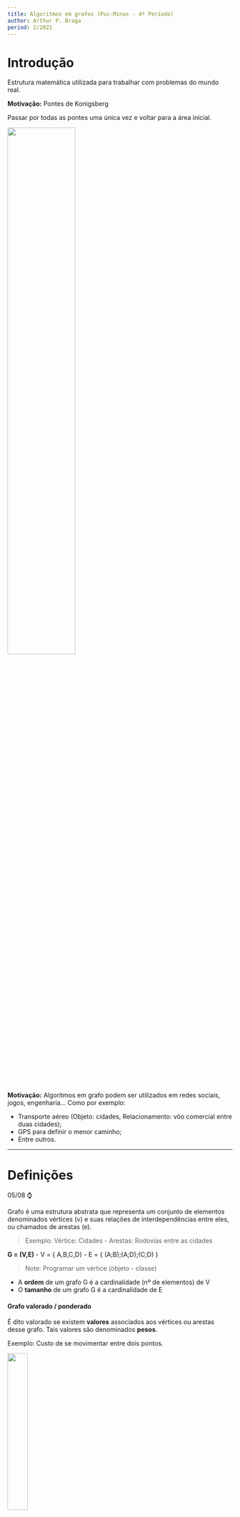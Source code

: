 ```yaml
---
title: Algoritmos em grafos (Puc-Minas - 4º Período)
author: Arthur P. Braga
period: 2/2021
---
```


# Introdução

Estrutura matemática utilizada para trabalhar com problemas do mundo real.

**Motivação:** Pontes de Konigsberg

Passar por todas as pontes uma única vez e voltar para a área inicial.

<img src="https://upload.wikimedia.org/wikipedia/commons/5/5b/Pontes_K%C3%B6nigsberg.JPG" style="width:55%">

**Motivação:** Algoritmos em grafo podem ser utilizados em redes sociais, jogos, engenharia... Como por exemplo:

- Transporte aéreo (Objeto: cidades, Relacionamento: vôo comercial entre duas cidades);
- GPS para definir o menor caminho;
- Entre outros.

---

# Definições

05/08 :watch:

Grafo é uma estrutura abstrata que representa um conjunto de elementos denominados vértices (v) e suas relações de interdependências entre eles, ou chamados de arestas (e).

> Exemplo: Vértice: Cidades - Arestas: Rodovias entre as cidades

**G = (V,E)**   -   V = { A,B,C,D}   -   E = { (A;B);(A;D);(C;D) }

> Note: Programar um vértice (objeto - classe)

- A **ordem** de um grafo G é a cardinalidade (nº de elementos) de V 
- O **tamanho** de um grafo G é a cardinalidade de E

#### Grafo valorado / ponderado

É dito valorado se existem **valores** associados aos vértices ou arestas desse grafo. Tais valores são denominados **pesos**.

Exemplo: Custo de se movimentar entre dois pontos.

<img src="../../imgs/4_Periodo/Algoritmos_Grafos/grafo-valorado.png" style="width:30%">

#### Grafo não direcionado / não orientado

Por padrão, duas arestas são consideradas a mesma. Ou seja, não possui direção obrigatória definida, seu sentido não é importante. 

#### Grafo direcionado / orientado / digrafo

Agora o sentido da aresta importa e é marcado por uma seta. Seu sentido é importante, pois pode ter significados diferentes. 

> Exemplo: Linha de montagem, um processo só pode executar após o término de outra.

Pode ter correspondencia em ambos os sentidos, porém nesse caso teríamos que ter **duas arestas**.

<img src="../../imgs/4_Periodo/Algoritmos_Grafos/grafo-direcionado.png" style="width:40%">

#### Laço (Loop)

Aresta que liga um vértice a si mesmo.

#### Arestas paralelas

Duas ou mais arestas associadas ao mesmo par de vértices.

<img src="../../imgs/4_Periodo/Algoritmos_Grafos/arestas-paralelas.png" style="width:40%">

#### Grafo simples

Não possui nem arestas paralelas nem laços.

<img src="../../imgs/4_Periodo/Algoritmos_Grafos/grafo-simples.png" style="width:30%">

#### Vértices adjacentes (vizinhos)

Dois vértices são ditos adjacentes se existe uma aresta que os liga, logos esses vértices serão vizinhos/adjacentes.

<img src="../../imgs/4_Periodo/Algoritmos_Grafos/vertices_adjacentes.png" style="width:70%">

#### Vértices sucessores e antecessores

Somente em **grafos direcionados**!

<img src="../../imgs/4_Periodo/Algoritmos_Grafos/sucessores_antecessores.png" style="width:70%">

#### Incidência 

Quando um vértice Vi é o vértice final de alguma aresta Ei, Vi e Ei são incidentes.

<img src="../../imgs/4_Periodo/Algoritmos_Grafos/incidencia.png" style="width:30%">

#### Arestas adjacentes

Duas arestas *não paralelas* compartilhando um vértice.

<img src="../../imgs/4_Periodo/Algoritmos_Grafos/arestas_adjacentes.png" style="width:30%">

#### Grau de um vértice (d)

Em um grafo *não direcionado*, o grau de um vértice é igual ao nº de arestas incidentes no vértice.

<img src="../../imgs/4_Periodo/Algoritmos_Grafos/grau_vertice.png" style="width:50%">

- Vértices com grau 0 são chamados **isolados.**
- Grafos que possuem somente vértices isolados são chamados de **grafos nulos.**
- Vértice de grau 1 é chamado de **pendente.**
- Um laço conta como duas arestas!

> *Arestas paralelas contam também!*

#### Teorema 1

A soma dos graus de todos os vértices de um grafo G é duas vezes o nº de arestas de G.

<img src="../../imgs/4_Periodo/Algoritmos_Grafos/Teorema1.png" style="width:40%">

> Ao contar os graus dos vértices, contamos cada extremidade de arestas uma vez. como cada aresta tem duas extremidades, cada aresta foi contada duas vezes.

#### Teorema 2

O nº de vértices de grau ímpar em um grafo é sempre **par**.

<img src="../../imgs/4_Periodo/Algoritmos_Grafos/Teorema2.png" style="width:55%">

#### Passeio em um grafo

Um passeio entre os vértices 1 e 2 é uma sequência alternada de vértices e arestas que começa no vértice 1 e termina no vértice 2 . 

<img src="../../imgs/4_Periodo/Algoritmos_Grafos/passeio.png" style="width:55%">

> Poderíamos pensar que apenas a ordem dos nós é importante, porém podemos ter passeios diferentes com a mesma sequência de vértices.

<img src="../../imgs/4_Periodo/Algoritmos_Grafos/passeio2.png" style="width:65%">

#### Caminho em um grafo

Um caminho é um passeio sem vértice repetido. Exemplo: Caminhos entre os vértices 1 e 4:

<img src="../../imgs/4_Periodo/Algoritmos_Grafos/caminhos.png" style="width:60%">

#### Grafo regular

Todos os vértices tem o mesmo grau.

#### Grafo completo

Para cada par de vértices existe uma aresta entre eles. Consequentemente, quaisquer dois vértices distintos são adjacentes (vizinhos).

> Note: Um grafo completo com n vértices é dito: Kn 

<img src="../../imgs/4_Periodo/Algoritmos_Grafos/grafo_completo.png" style="width:60%">

> Como achar o grau dos vértices -> n-1
>
> Como achar o nº de arestas -> (d * n) / 2

#### Grafo conexo

Existe pelo menos um caminho entre todos os pares de vértices, ou seja, se sai de um vértice, consegue chegar em qualquer outro.

#### Grafo desconexo

Consiste de dois ou mais grafos conexos. Cada um dos *subgrafos* conexos é chamado de *componente.*

<img src="../../imgs/4_Periodo/Algoritmos_Grafos/grafo_desconexo.png" style="width:40%">

---

# Representação e Operações

10/08 :watch:

Como representar um grafo em um algoritmo, em uma estrutura de dados?

Principais estruturas:

- Matriz de adjacência;
- Lista de adjacência;
- Matriz de incidência.

## Matriz de adjacência

<img src="../../imgs/4_Periodo/Algoritmos_Grafos/metriz-adjacencia.png" style="width:60%">

> Se as arestas tiverem pesos (grafo valorado), suas posições na matriz poderiam ter os valores respectivos.

Em um **grafo direcionado** a posição na matriz só recebe valor no vértice "de chegada".

<img src="../../imgs/4_Periodo/Algoritmos_Grafos/matriz_grafo_direcionado.png" style="width:60%">

## Lista de adjacência

Como se fosse uma hash, uma lista de vetores, e cada vetor tem uma lista de adjacências. Ou seja, cada elemento do vetor contém dois campos: a identificação de um vértice e um ponteiro para uma lista encadeada contendo os **vizinhos** do vértice correspondente.

> - Cada vértice é um elemento de uma lista ;
> - Cada vértice contém uma lista de arestas, indicando o outro par que a compõe.

<img src="../../imgs/4_Periodo/Algoritmos_Grafos/lista_Adjacencia.png" style="width:80%">

Grafos não direcionados também podem ser representados por uma lista de adjacência, só criar a sublista com todos os vetores vizinhos de cada vértice.

<img src="../../imgs/4_Periodo/Algoritmos_Grafos/list_adjacencia_2.png" style="width:80%">

## Matriz de incidência

- Índice = +1, se a aresta tem **origem** no vértice i;
- Índice = -1, se i é o vértice **destino** da aresta;
- Índice = 0, se a aresta **não incide** no vértice i.

<img src="../../imgs/4_Periodo/Algoritmos_Grafos/matriz_incidencia.png" style="width:60%">

>  Em um grafo **não direcionado** a gente só marca os vértices de incidência e origem, com 0 ou 1.

## Isomorfismo

Grafos "idênticos" em relação ao nº de arestas, vértices, graus e nº de componentes. Porém só isso não basta, para o grafo ser isomorfo a relação de incidência precisa ser preservada.

<img src="../../imgs/4_Periodo/Algoritmos_Grafos/isomorfismo.png" style="width:80%">

Grafos que possuam todas as características menos a preservação de incidência:

<img src="../../imgs/4_Periodo/Algoritmos_Grafos/grafos_nao_isomorfos.png" style="width:60%">

Observe que é necessário associar o vértice X do grafo G ao vértice Y do grafo H, pois não existe nenhum outro vértice com grau 3 em H. Mas o vértice Y é adjacente a apenas um vértice de grau 1, enquanto que X em G é adjacente a dois vértices de grau 1.

## Grafo complementar

Um grafo é complementar de outro quando:

- Todos os vértices de C(G) são todos os vértices de G;
- E as arestas de C(G) são exatamente as arestas que faltam em G para formarmos um grafo completo.

> Arestas do grafo G não vão fazer parte do C(G), ou seja, C(G) é um grafo que contém todas as arestas faltantes para G ser um grafo completo. 

<img src="../../imgs/4_Periodo/Algoritmos_Grafos/grafo_complementar.png" style="width:60%">

## Subgrafos

12/08 :watch:

Um grafo H é dito ser um *subgrafo* de um grafo G se todos os vértices e todas as arestas de H estão em G.

- Todo grafo é subgrafo de si próprio;
- O subgrafo de um subgrafo de G é subgrafo de G;
- Um vértice simples de G é um subgrafo de G;
- Uma aresta simples de G (com suas extremidades) é subgrafo de G.

### Subgrafos induzidos por arestas

Um subgrafo obtido por um subconjunto de arestas (e seus respectivos vértices).

Ex.: Mapear e manter somente as lanchonetes cuja distância é < 1km.

<img src="../../imgs/4_Periodo/Algoritmos_Grafos/subgrafo_aresta.png" style="width:60%">

### Subgrafos induzidos por vértices

Subgrafo obtido por um subconjunto de vértices (e suas respectivas arestas). 

Exemplo: Manter somente os times que tem características em comum.

<img src="../../imgs/4_Periodo/Algoritmos_Grafos/subgrafo_vertice.png" style="width:60%">

### Subgrafos disjuntos de arestas

Dois (ou mais) subgrafos de G são disjuntos de arestas se ambos não tiverem arestas em comum.

### Subgrafos disjuntos de vértices

Dois (ou mais) subgrafos de G são disjuntos de vértices se ambos não tiverem vértices em comum.

## Operações

### União e Soma

- União: Considerando dois grafos distintos, a união G1 ∪ G2 é formada pelo grafo que contém o conjunto de vértices V1 e V2, e o conjunto de arestas E1 e E2. Ou seja, basicamente dois grafos são considerados um.
  - G: Vg= {1, 2}; Eg= {(1, 2)} 
  - H: Vh= {3, 4}; Eh= { } 
  - G ∪ H: Vg∪h = {1, 2, 3, 4}; Eg∪h = {(1, 2)}
- Soma: É a união com todos os vértices de G1 vão ter arestas ligando a todos os vértices de G2.
  - G: Vg= {1, 2}; Eg = {(1, 2)} 
  - H: Vh = {3, 4}; Eh = { } 
  - G + H: Vg+h = {1, 2, 3, 4};  Eg+h = {(1, 2), (1, 3), (1, 4), (2, 3), (2, 4)}

<img src="https://slideplayer.com.br/slide/1732957/7/images/3/Exemplo+1+2+G+H+3+4+G+%EF%83%88+H+G+%2B+H.jpg" style="width:60%">

### Interseção

Resulta em um grafo formado pela interseção das arestas e vértices, ou seja, só aqueles cujo ambos tenham. Ex.:

<img src="../../imgs/4_Periodo/Algoritmos_Grafos/intersecao.png" style="width:70%">

### Ring sum

Basicamente é a união de dois grafos sem incluir a interseção. Ex.:

<img src="../../imgs/4_Periodo/Algoritmos_Grafos/ringSum.png" style="width:75%">

### Remoção de aresta e vértice

- **Remoção de aresta:** Se e é uma aresta de um grafo G, denota-se G-e o grafo obtidop pela remoção da aresta e de G.
- **Remoção de vérice:** Mesma ideia, porém além de retirar o vértice, é necessário retirar todas as arestas incidentes nele.

<img src="../../imgs/4_Periodo/Algoritmos_Grafos/remocao_aresta.png" style="width:60%">

<img src="../../imgs/4_Periodo/Algoritmos_Grafos/remocao_vertice.png" style="width:60%">

### Contração de aresta

Retirar uma aresta desejada e unir os dois vértices incidentes nela.

> Denota-se por **G/e** o grafo obtido pela contração da aresta *e*. Significa remover *e* de G e unir suas duas extremidades v, w de tal modo que o vértice resultante seja incidente às arestas originalmente incidentes a v e w.

<img src="../../imgs/4_Periodo/Algoritmos_Grafos/contracao_aresta.png" style="width:60%">

### Propriedades

<img src="../../imgs/4_Periodo/Algoritmos_Grafos/propriedades_Operacoes.png" style="width:50%">

### Grafo transposto

Seja um grafo direcionado (apenas direcionados) G = (V, E), seu grafo transposto Gt = (V, E1), cujo todas as arestas tem sentido oposto.

<img src="../../imgs/4_Periodo/Algoritmos_Grafos/transposto.png" style="width:70%">

### Grafo bipartido

É um grafo não orientado que pode ser dividido em dois subconjuntos de vértices, cujo não possuem arestas ligando dois vértices do mesmo subconjunto.

- Se diz bipartido um grafo G de tipo (p, q) se for um grafo simples de ordem p+q;

Temos também o **grafo bipartido completo**, nada mais é que um grafo bipartido tal que cada vértice de um subconjunto está associado a cada vértice do outro subconjunto.

> O grafo bipartido completo com partições de tamanho |V1| = m e |V2| = n é chamado Km,n.

<img src="../../imgs/4_Periodo/Algoritmos_Grafos/bipartido.png" style="width:60%">

#### Teorema

Um grafo é bipartido se, e somente se, todo ciclo de G possuir comprimento par.

> Obs: Ciclo -> Todo caminho cujo vértice inicial e final são os mesmos sem repetição de vértice, ou seja, sai e volta pro mesmo vértice sem repetir nenhum a não ser o inicial.

---

# Caminhos e Circuitos - Parte 1-2

17/08 :watch:

> Vale lembrar os conceitos de:
>
> - Passeio (pode voltar no mesmo vértice).
> - Caminho
>   - **Caminho aberto:** Vértices inicial e final são diferentes;
>   - **Caminho fechado ou circuito**: nenhum vértice (exceto o 1º e o último) aparece mais de uma vez.

## Grafos Eulerianos

**Problema do explorador:** um explorador deseja explorar todas as estradas entre um nº de cidades. É possível encontrar um trajeto fechado que passe por cada estrada apenas uma vez e volte à cidade inicial? (Ex.: Pontes de Konigsberg).

Em grafos **conexos**, se é possível encontrar um trajeto fechado que passe por **todas** as **arestas** uma única vez, dizemos que G é um **grafo euleriano**.

- Um **trajeto fechado** que utilize todas as arestas de um grafo, **uma única vez**, é chamado de **percurso euleriano fechado**.

### Teorema

Um grafo conexo, **não orientado** é euleriano se, e somente se, **todos** os seus vértices tiverem **grau par**.

> Bastante útil na produção de algoritmos de reconhecimento.

#### Lema 1 - Resultado auxiliar

Se todos os vértices de G possuem grau >= 2, então G contém um ciclo.

Se achar um ciclo que não passa por todas as arestas do grafo, podemos dividir esse ciclo do grafo, e  verificar se os componentes possuem um trajeto euleriano fechado, se possuirem, o grafo é euleriano. 

### Algoritmo de Hierholzer (1873)

Algoritmo para encontrar o caminho euleriano:

<img src="../../imgs/4_Periodo/Algoritmos_Grafos/hierholzer.png" style="width:90%">

---

# Caminhos e Circuitos - Parte 2-2

19/08 :watch:

## Problema do carteiro chinês

Um carteiro deseja entregar cartas ao longo de todas as ruas de uma cidade, e retornar ao ponto inicial. Como ele pode planejar as rotas de forma a minimizar o caminho andado? 

> Consiste em encontrar um caminho mais curto ou circuito fechado que visite cada aresta de um grafo não-direcionado..

- Se o grafo for euleriano, basta percorrer o ciclo de Euler.
- Caso contrário, algumas arestas serão percorridas mais de uma vez. Será utilizado o conceito de arestas artificiais.

<img src="../../imgs/4_Periodo/Algoritmos_Grafos/carteiro_chines.png" style="width:100%">

> O exemplo acima é um grafo unicursal.

### Grafos semi-eulerianos ou unicursais

Um grafo é dito unicursal ou semi-euleriano se ele possui **pelo menos um Trajeto Euleriano aberto.**

> Se adicionarmos uma aresta conectando os vértices iniciais e finais do trajeto euleriano, o grafo passa a ser euleriano.

- Um grafo é unicursal se, e somente se, ele possuir **exatamente 2 vértices de grau ímpar**.

#### Teorema

Em um grafo conexo G com exatamente 2K vértices de grau ímpar, existem K subgrafos disjuntos de arestas, todos eles unicursais, de maneira que juntos eles contêm todas as arestas de G. 

Ex.: 2*3 = 6 vértices de grau ímpar = 3 subgrafos unicursais.

<img src="../../imgs/4_Periodo/Algoritmos_Grafos/unicrusal.png" style="width:40%">



## Grafos hamiltonianos

24/08 :watch:

Um **Circuito de Hamilton** em um grafo conexo é um percurso que passa por todos os **vértices** do grafo **uma única vez**, voltando ao vértice inicial. Ou seja, euler passa por todas as arestas, e hamilton passa por todos os vértices.

Uma vez que precisa passar por todos os vértices **uma única vez**, para grafos com **mais de 3 vértices**, só podemos ter um caminho de Hamilton se for um grafo simples, pois loops e arestas paralelas obrigam a voltar no mesmo vértice. 

> 1. O circuito de Hamilton em um grafo com n vértices, contém n arestas. 
> 2. Se um grafo é hamiltoniano, então a inclusão de qualquer aresta não atrapalha essa condição.

Não existe teorema para **TODO** grafo, e **eficiente** para acharmos o circuito hamiltoniano, igual temos Hierholzer para euler. Mas temos um técina para mostrar que um grafo **NÃO** possui um circuito Hamiltoniano (mas também **não garante** que não tenha).

Há um circuito hamiltoniano em G se:

- Se G tem um circuito hamiltoniano, então G tem um subgrafo H que:
  1. H contém cada vértice de G;
  2. H é conexo;
  3. H tem o mesmo nº de arestas e de vértices;
  4. Cada vértice de H tem grau 2.

<img src="../../imgs/4_Periodo/Algoritmos_Grafos/circuito_hamiltoniano.png" style="width:40%">

### Teoremas

Há alguns teoremas que proveem **condições suficientes**, mas **não necessárias**.

1. Seja G um grafo simples com n vértices  (n ≥ 3). Se para todo par de vértices não adjacentes v e w, a soma de seus graus for maior ou igual a n, então G é hamiltoniano.

<img src="../../imgs/4_Periodo/Algoritmos_Grafos/teorema_1_hamiltoniano.png" style="width:40%">

2. Seja G um grafo simples com n vértices (n ≥ 3). Se o grau de cada vértice for n/2 no mínimo, G é hamiltoniano.

<img src="../../imgs/4_Periodo/Algoritmos_Grafos/teorema_2.png" style="width:30%">

3. Em um grafo **completo** com n vértices, **n ímpar** e (n ≥ 3), existem **(n-1) / 2** circuitos hamiltonianos disjuntos de arestas.
4. Em um grafo **completo** com n vértices, **n par** e (n ≥ 4), existem **(n-2) / 2** circuitos hamiltonianos disjuntos de arestas.

<img src="../../imgs/4_Periodo/Algoritmos_Grafos/teorema_3_4.png" style="width:70%">

### Problema do caixeiro viajante

Dado um conjunto de cidades a serem visitadas por um vendedor, qual é o **caminho mínimo** que pode ser realizado sem repetir cidades e retornar ao ponto de partida? Menor ciclo hamiltoniano.

> Arestas ponderadas! (valoradas)

<img src="../../imgs/4_Periodo/Algoritmos_Grafos/exemplo_carteiro_viajante.png" style="width:50%">

Aplicações:

- Entrega de encomendas / correspondências;
- Recolhimento de objetos;
- Planejamento de viagens;
- Leitura de contadores de consumo (luz elétrica);
- ...

#### Uso de heurística

Para resolver esse problema podemos utilizar força bruta, porém na maioria dos casos isso se torna inviável, logo podemos utilizar heurísticas para solucionar.

> Heurística: Forma rápida de solucionar um problema, porém muitas vezes imperfeito. Algoritmos aproximados, acham uma resposta que pode não ser a solução ótima, mas pode ser próxima dela.

Exemplo:

1. escolha um vértice arbitrário como vértice atual.
2. descubra a aresta de menor peso que seja conectada ao vértice atual e
   a um vértice não visitado V.

3. faça o vértice atual ser V.
4. marque V como visitado.
5. se todos os vértices no domínio estiverem visitados, encerre o algoritmo.
6. Se não vá para o passo 2.
7. A sequência dos vértices visitados é a saída do algoritmo.

>  Isso é o que chamamos de **Heurística gulosa**, ou seja, que só se preocupa com a melhor forma para aquela instância, daquele momento.

<img src="../../imgs/4_Periodo/Algoritmos_Grafos/resolucao_heuristica.png" style="width:70%">

Exercício:

<img src="../../imgs/4_Periodo/Algoritmos_Grafos/exercicio_hamiltoniano.png" style="width:70%">

---

# Caminhamentos

26/08 :watch:

Algumas são de simples verificação, rodando alguns algoritmos da pra fazer essas verificações:

- Verificação de graus dos vértices;
- Determinação se o grafo é euleriano;
- Determinação se o grafo é compleo;
- (...)

Outras propriedades já são mais difíceis, são relacionadas às arestas e aos caminhos existes. **Caminhar** em um grafo é mover-se entre seus vértices, verificando propriedades enquanto se caminha. 

Alguns algoritmos de busca proocuram caminhos com objetivos específicos, como:

- **Conectividade** - Busca de um vértice específico (estado);
- **Caminho mínimo** - Existência de um caminho.

Uma busca em grafos nada mais é que tentar encontrar uma sequência de passos (caminhos/ações) para chegar à um objetivo.

### Aplicações

- Rotas em redes de computadores;
- Caixeiro viajante e variações;
- Jogos digitais;
- Navegação de robôs;
- (...)

*A busca de uma saída de um labirinto também é um problema de busca em grafos!*

## Busca em largura

> Notes: Também há uma explicação na aula do dia 14/09.
>
> [Link de vídeo aula](https://www.youtube.com/watch?v=u834GA3725M)

Basicamente mapea os caminhos (caminho mínimo) de um vértice de origem até qualquer outro vértice possível de ser alcançado, gerando uma **árvore**.

- Funciona em grafos não direcionados e digrafos.

### Propriedades dos vértices

- Antecessor ou pai;
- Estado:
  - **branco**: ainda não explorado;
  - **cinza:** explorado, mas com vizinhos não explorados;
  - **preto:** explorado e sem vizinhos explorados.
- Distância até o vértice de origem.

### Funcionamento

Inicialização: Seta os valores *default* para todos os meus vértices.

<img src="../../imgs/4_Periodo/Algoritmos_Grafos/image-20210921213608759.png" style="width:70%">

Busca principal: Basicamente verifica cada vizinho de cada vértice, a partir do inicial. Vai utilizar uma fila e dois arrays para auxilio e armazenamento dos resultados. Cada vizinho vai ser enfileirado, e desenfilerado quando for sua vez. Cara vizinho verificado vai contabilizar 1 + a distância ao vértice inicial.

<img src="../../imgs/4_Periodo/Algoritmos_Grafos/image-20210921214336960.png" style="width:70%">

<img src="../../imgs/4_Periodo/Algoritmos_Grafos/image-20210921215253672.png" style="width:70%">

<img src="../../imgs/4_Periodo/Algoritmos_Grafos/image-20210921220433953.png" style="width:70%">

### Custo e Complexidade

<img src="../../imgs/4_Periodo/Algoritmos_Grafos/image-20210921220957215.png" style="width:70%">

<img src="../../imgs/4_Periodo/Algoritmos_Grafos/image-20210930211620820.png" style="width:90%">

14/09 :watch:

## Busca em profundidade

*Depth First Search (DFS)*

A partir de um vértice de origem, busca *recursivamente* um vértice adjacente, até que não existam mais vértices a visitar.

> Pode gerar várias árvores de profundidade (floresta de busca).

### Estados dos vértices

Mantém os mesmos estados do algoritmo anterior, porém teremos mais duas novas propriedades: *timestamps* (tempo da busca).

- **Timestamp de descoberda** - Tempo em que eu chego no vértice;
- **Timestamp de término** - Tempo em que eu pinto o vértice de preto.

### Funcionamento

Inicialização:

<img src="../../imgs/4_Periodo/Algoritmos_Grafos/image-20211011152003382.png" style="width:5 0%">

Visita:

<img src="../../imgs/4_Periodo/Algoritmos_Grafos/image-20211013212438470.png" style="width:5 0%">

Organização:

<img src="../../imgs/4_Periodo/Algoritmos_Grafos/image-20211013214451622.png" style="width:80%">

### Classificação de arestas

- Arestas de árvore: Quando a aresta leva à um vértice branco, quando encontra um branco com ela.
- Arestas de retorno: Fecha um ciclo na busca, ou seja, quando um vértice **cinza** encontra outro **cinza** (inclui loops).
- Arestas de avanço: Não pertence à árvore de busca em profundidade, mas conecta um vértice a um descendente que pertence à árvore de busca. Ou seja, **quando encontra um vértice preto.**
- Arestas de cruzamento: De um cinza para um preto.

<img src="../../imgs/4_Periodo/Algoritmos_Grafos/image-20211013222736500.png" style="width:80%">

## Ordenação topológica

Um vértice precisa do resultado de outro antes - Para ir para um vértice precisa passar por outro antes.

- **Impossível ser cíclico**, pois não tem início, todo mundo depende de todo mundo.

> Note: DAG -> Dígrafo acíclico. 
>
> É necessário ser um dígrafo.

A ordenação topológica é a ordenação **linear** de vértices na qual cada vértice precede o conjunto que forma seu **fecho transitivo direto** (FTD - conjunto de todos os vértices que podem ser atingidos por algum caminho iniciado no vértice atual).

<img src="../../imgs/4_Periodo/Algoritmos_Grafos/image-20211015205621254.png" style="width:60%">

### Teorema

Se um grafo for acíclico, ou seja, não possuir cíclos, logo ele apresenta uma ou mais ordenações topológicas.

### Algorítmo de Kahn (1962)

Existem algoritmos com complexidade linear para determinar uma ordenação topológica de um DAG, o algorítmo de Kahn é um deles.

Retorna uma lista de ordenação topológica OU detecta a existência de um ciclo.

Baseado em duas listas:

- S: conjunto de vértices sem arcos de entrada, ou seja, vértices que não tem nenhuma aresta "chegando" nele.
- L: lista de vértices ordenados topologicamente (inicialmente zerada).

<img src="../../imgs/4_Periodo/Algoritmos_Grafos/image-20211015211456024.png" style="width:60%">

> Legenda: "Remover arco v,w" -> significa remover a aresta do vértice v ao w.

A ideia é ir removendo as arestas que saem dos vértices sem arcos de entrada primeiro, e ir adionando os vértices que ficam sem arco de entrada na lista de ordenação, dessa forma teremos uma "ordem de chamadas" de cada vértice, e no final uma lista que mostra essa ordem topológica. Ou um ciclo caso ainda possua aresta que não foi retirada.

Exemplo resolvido:

<img src="../../imgs/4_Periodo/Algoritmos_Grafos/image-20211015212139548.png" style="width:60%">

### DFS e ordenação

Outro dos algoritmos citados no último tópico, porém utilizando da busca em profundidade, levemente alterada para o mesmo objetivo.

Basta, ao finalizar um vértice preto, inseri-lo no início de uma lista L.

<img src="../../imgs/4_Periodo/Algoritmos_Grafos/image-20211015212814682.png" style="width:60%">

Neste caso se eu tiver uma aresta de retorno, eu fecho um cíclo, logo não há ordenação topológica.

> Os algorítmos podem gerar diferentes ordenações topológicas!

### Aplicações de ordenação topológica

- Planejamento e sequenciamento de tarefas;
- Compilação de módulos;
- Dicionários;
- Pré-requisitos;
- Verificação de dependências (bibliotecas, etc).

## Algoritmo de Dijkstra

:building_construction:

Baseado na busca em largura.



# Conectividade

16/09 :watch:

> Notas: 
>
> - Um grafo é conexo quando existe **pelo menos** um caminho entre todos os vértices.
>- Um grafo desconexo e componentes conexos -> Cada componente de um grafo desconectado é chamado de componente conexo.

- Como saber se um grafo é conexo? Ou, como saber quantos componentes conexos há em um grafo?
- Busca em profundidade forma árvores. Esta informação pode ser utilizada para contarmos os componentes de um grafo.
  - É só adionar um contador após cada "loop recursivo", ou seja, toda vez que ele voltar marcando os vértices de preto, conta +1, e assim sabemos a quantidade de componentes, consequentemente se ele é conexo ou não.

## Conceitos básicos

**Vértice de corte:** Vértice de um grafo conexo que, quando removido, produz mais de uma componente conexa. A remoção de um vértice implica a remoção de todas as arestas que incidem nele.
obs: grafo conexo, existe um caminho entre cada par de vértices;

**Aresta de corte:** Aresta de um grafo conexo que, quando removida produz mais de uma componente convexa;

**Conjunto de corte:** Conjunto contendo vértices/arestas que ao serem removidas de um grafo conexo G produz mais de uma componente conexa;

**Conectividade de vértice K(G):** menor número de vértices do grafo cuja remoção (em conjunto com suas arestas adjacentes) o desconecta;

**Conectividadede aresta λ(G):** menor número de arestas do grafo cuja remoção o desconecta. É o número de arestas do menor cut-set;

**Cut-set:** particionar o grafo em dois subgrafos disjuntos. Também pode ser definido como o conjunto de arestas em um grafo conexo cuja remoção reduz o rank do grafo em 1 unidade.

**Rank ou posto:**

<img src="../../imgs/4_Periodo/Algoritmos_Grafos/image-20211018203251998.png" style="width:60%">

---

**Grafo K-conexo:** grafo de conectividade de vértice igual a K.

**Grafo separável:** grafo com conectividade de vértice igual a 1.

**Cut vertex:** Vértice que desconecta um grafo separável (também chamado cut vertex ou ponto de articulação);

**Desconexo:** Um grafo é não-conexo ou desconexo se nem todo par de vértices é unido por uma cadeia;

**S-conexo:** Um grafo é simplesmente conexo ou s-conexo se todo par de vértices é unido por ao menos um caminho no grafo correspondente não direcionado;

<img src="../../imgs/4_Periodo/Algoritmos_Grafos/image-20211018202551548.png" style="width:60%">

**SF-conexo:** Um grafo é semi-fortemente conexo ou sf-conexo se em todo par de vértice do grafo, um deles é atingível a partir do outro (ou seja, entre eles existe um caminho em ao menos um dos dois sentidos possíveis);

<img src="../../imgs/4_Periodo/Algoritmos_Grafos/image-20211018202826181.png" style="width:30%">

**F-conexo:** Grafo fortemente conexo ou f-conexo: é um grafo no qual todo par de vértices é mutuamente atingível. Assim, a todo par de vértices está associado a um par de caminhos de sentidos opostos.

- Todo vértice é atingível a partir de um vértice dado e todo vértice atinge todo vértice dado.

<img src="../../imgs/4_Periodo/Algoritmos_Grafos/image-20211018203008920.png" style="width:30%">

<img src="../../imgs/4_Periodo/Algoritmos_Grafos/image-20211018203104164.png" style="width:70%">

## Teorema

<img src="../../imgs/4_Periodo/Algoritmos_Grafos/image-20211018202134904.png" style="width:80%">

<img src="../../imgs/4_Periodo/Algoritmos_Grafos/image-20211018202246932.png" style="width:80%">

<img src="../../imgs/4_Periodo/Algoritmos_Grafos/image-20211018202323974.png" style="width:80%">

# Fluxo em rede

Uma rede é um grafo no qual teremos um fluxo, podendo ser modelado para uma rede de distribuição de água, rede social com tráfego de informações, rodoviárias com o máximo de veículos possível de se locomover lá, etc.

*Sempre queremos maximizar a quantidade de informações transmitidas, conseguir a maior capacidade do fluxo.*

Nesse grafo as **arestas serão ponderadas** e seu peso indicará sua **capacidade** de transporte, o máximo de dados que pode para o próximo vértice.

<img src="../../imgs/4_Periodo/Algoritmos_Grafos/image-20211018215421637.png" style="width:50%">

Os dados percorrem uma rede desde uma **fonte** (source), onde ele é produzido, até um **sorvedouro** ou sumidouro (target), onde ele é **consumido**.

**Fluxo máximo:** Calcular a maior taxa pela qual se pode despachar material da fonte até o sorvedouro sem infringir quaisquer restrições à capacidade.

## Conceitos básicos

- **Rede de fluxo:** É um grafo conexo dirigido ponderado (capacidade não negativa).
  - Laços não são permitidos!
- **Fluxo em grafos:** É uma função com restrições -> G = (V, E).
  - O fluxo não pode exceder a capacidade de nenhum arco (aresta);
  - O fluxo de entrada em um vértice é igual ao fluxo de saída (**conservação de fluxo**);
    - Os dados podem se dividir entre as arestas de saída possíveis, porém **não podem se acumular**, ou seja, a  taxa de dados que chegou em um vértice, precisa ser a mesma taxa que irá sair do vértice.
  - O somatório do fluxo em todos os vértices é o **valor total do fluxo**.

## Corte

O problema do fluxo máximo está relacionado ao conceito de **corte**: Um corte (S,T) - (Source, Target) em uma rede de fluxo G = (V, E) é uma partição de vértices em dois conjuntos S e T. Ou seja, eu vou desconectar o grafo em dois conjuntos, um conjunto de vértices que fazem parte do **source**, e um conjunto de vértices que fazem parte do **target**.

O corte é basicamente um cut-set, ou seja, vai desconectar meu grafo e com isso já obtemos os dois conjuntos. Todos os vértices ligados ao source será desse grupo, e todos que levam ao target, será desse grupo.

<img src="../../imgs/4_Periodo/Algoritmos_Grafos/image-20211018222401400.png" style="width:70%">

A **capacidade do corte** será a soma das capacidades das arestas retiradas que se iniciam no conjunto S e terminam no conjunto T.

Outro exemplo:

<img src="../../imgs/4_Periodo/Algoritmos_Grafos/image-20211018222746107.png" style="width:70%">

Já o próximo exemplo não é um corte, pois o conjunto de source consegue chegar ao conjunto do target:

<img src="../../imgs/4_Periodo/Algoritmos_Grafos/image-20211018222830542.png" style="width:70%">

### Fluxo total líquido pelo corte

Consiste de fluxos positivos em ambas as direções. Ou seja, no momento da execução do fluxo teremos a quantidade de dados que passarão pelas arestas de corte, e fazemos uma conta para chegar ao **fluxo total líquido**, sendo: somar a quantidade atual de dados das arestas de corte que tem origem no conjunto source, e subtrair pela quantidade atual de dados das arestas de corte que tem origem no conjunto da target.

Exemplo:

<img src="../../imgs/4_Periodo/Algoritmos_Grafos/image-20211018230118445.png" style="width:70%">











- Algoritmo de Ford e Fulkerson
  - Rede residual
  - Caminhos de aumento

# Árvores

:building_construction:

# Floresta

:building_construction:

